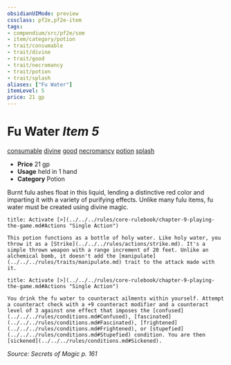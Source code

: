 ```yaml
---
obsidianUIMode: preview
cssclass: pf2e,pf2e-item
tags:
- compendium/src/pf2e/som
- item/category/potion
- trait/consumable
- trait/divine
- trait/good
- trait/necromancy
- trait/potion
- trait/splash
aliases: ["Fu Water"]
itemLevel: 5
price: 21 gp
---
```

# Fu Water *Item 5*  
[consumable](../../../rules/traits/consumable.md)  [divine](../../../rules/traits/divine.md)  [good](../../../rules/traits/good.md)  [necromancy](../../../rules/traits/necromancy.md)  [potion](../../../rules/traits/potion.md)  [splash](../../../rules/traits/splash.md)  

- **Price** 21 gp
- **Usage** held in 1 hand
- **Category** Potion

Burnt fulu ashes float in this liquid, lending a distinctive red color and imparting it with a variety of purifying effects. Unlike many fulu items, fu water must be created using divine magic.

```ad-embed-ability
title: Activate [>](../../../rules/core-rulebook/chapter-9-playing-the-game.md#Actions "Single Action")

This potion functions as a bottle of holy water. Like holy water, you throw it as a [Strike](../../../rules/actions/strike.md). It's a simple thrown weapon with a range increment of 20 feet. Unlike an alchemical bomb, it doesn't add the [manipulate](../../../rules/traits/manipulate.md) trait to the attack made with it.
```

```ad-embed-ability
title: Activate [>](../../../rules/core-rulebook/chapter-9-playing-the-game.md#Actions "Single Action")

You drink the fu water to counteract ailments within yourself. Attempt a counteract check with a +9 counteract modifier and a counteract level of 3 against one effect that imposes the [confused](../../../rules/conditions.md#Confused), [fascinated](../../../rules/conditions.md#Fascinated), [frightened](../../../rules/conditions.md#Frightened), or [stupefied](../../../rules/conditions.md#Stupefied) condition. You are then [sickened](../../../rules/conditions.md#Sickened).
```

*Source: Secrets of Magic p. 161*
